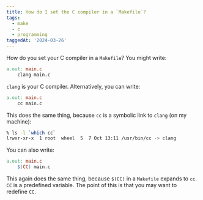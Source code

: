 ```yaml
---
title: How do I set the C compiler in a `Makefile`?
tags:
  - make
  - c
  - programming
taggedAt: '2024-03-26'
---
```


How do you set your C compiler in a `Makefile`? You might write:

```Makefile
a.out: main.c
	clang main.c
```

`clang` is your C compiler. Alternatively, you can write:

```Makefile
a.out: main.c
	cc main.c
```

This does the same thing, because `cc` is a symbolic link to `clang` (on my machine):

```bash
% ls -l `which cc`
lrwxr-xr-x  1 root  wheel  5  7 Oct 13:11 /usr/bin/cc -> clang
```

You can also write:

```Makefile
a.out: main.c
	$(CC) main.c
```

This again does the same thing, because `$(CC)` in a `Makefile` expands to `cc`. `CC` is a predefined variable. The point of this is that you may want to redefine `CC`.
